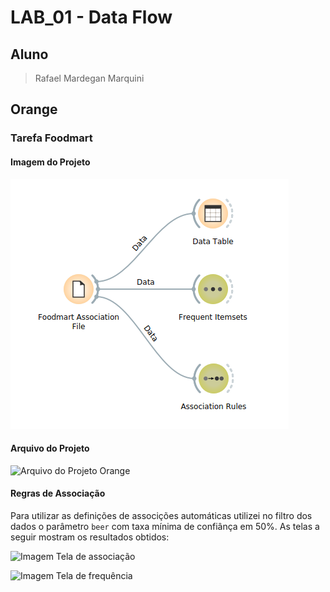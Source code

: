 # LAB_01 - Data Flow

## Aluno
> Rafael Mardegan Marquini

## Orange

### Tarefa Foodmart

#### Imagem do Projeto
![Imagem do Projeto de Foodmart](img/foodmart-analysis.png)
<br />

#### Arquivo do Projeto
![Arquivo do Projeto Orange](foodmart-analysis.ows)

#### Regras de Associação
Para utilizar as definições de associções automáticas utilizei no filtro dos dados o parâmetro `beer` com taxa mínima de confiânça em 50%. As telas a seguir mostram os resultados obtidos:
<br />

![Imagem Tela de associação](foodmart-association-rules.png)
<br />

![Imagem Tela de frequência](foodmart-frequent-itemsets.png)
<br />



